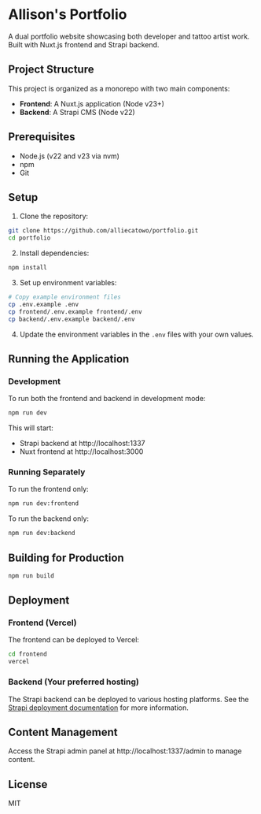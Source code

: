 # Allison's Portfolio

A dual portfolio website showcasing both developer and tattoo artist work. Built with Nuxt.js frontend and Strapi backend.

## Project Structure

This project is organized as a monorepo with two main components:

- **Frontend**: A Nuxt.js application (Node v23+)
- **Backend**: A Strapi CMS (Node v22)

## Prerequisites

- Node.js (v22 and v23 via nvm)
- npm
- Git

## Setup

1. Clone the repository:

```bash
git clone https://github.com/alliecatowo/portfolio.git
cd portfolio
```

2. Install dependencies:

```bash
npm install
```

3. Set up environment variables:

```bash
# Copy example environment files
cp .env.example .env
cp frontend/.env.example frontend/.env
cp backend/.env.example backend/.env
```

4. Update the environment variables in the `.env` files with your own values.

## Running the Application

### Development

To run both the frontend and backend in development mode:

```bash
npm run dev
```

This will start:
- Strapi backend at http://localhost:1337
- Nuxt frontend at http://localhost:3000

### Running Separately

To run the frontend only:

```bash
npm run dev:frontend
```

To run the backend only:

```bash
npm run dev:backend
```

## Building for Production

```bash
npm run build
```

## Deployment

### Frontend (Vercel)

The frontend can be deployed to Vercel:

```bash
cd frontend
vercel
```

### Backend (Your preferred hosting)

The Strapi backend can be deployed to various hosting platforms. See the [Strapi deployment documentation](https://docs.strapi.io/dev-docs/deployment) for more information.

## Content Management

Access the Strapi admin panel at http://localhost:1337/admin to manage content.

## License

MIT
